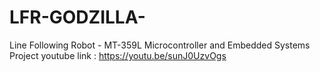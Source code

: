 # LFR-GODZILLA-
Line Following Robot - MT-359L Microcontroller and Embedded Systems Project
youtube link :  https://youtu.be/sunJ0UzvOgs
